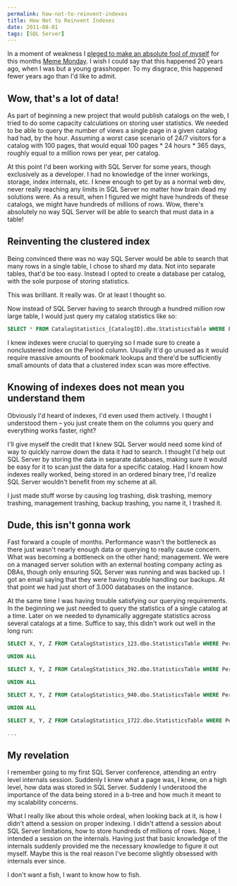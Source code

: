 ```yaml
---
permalink: how-not-to-reinvent-indexes
title: How Not to Reinvent Indexes
date: 2011-08-01
tags: [SQL Server]
---
```

In a moment of weakness I [pleged to make an absolute fool of myself](https://twitter.com/#!/improvedk/status/96646125402062849) for this months [Meme Monday](http://thomaslarock.com/2011/07/meme-monday-for-august/). I wish I could say that this happened 20 years ago, when I was but a young grasshopper. To my disgrace, this happened fewer years ago than I'd like to admit.

<!-- more -->

## Wow, that's a lot of data!

As part of beginning a new project that would publish catalogs on the web, I tried to do some capacity calculations on storing user statistics. We needed to be able to query the number of views a single page in a given catalog had had, by the hour. Assuming a worst case scenario of 24/7 visitors for a catalog with 100 pages, that would equal 100 pages * 24 hours * 365 days, roughly equal to a million rows per year, per catalog.

At this point I'd been working with SQL Server for some years, though exclusively as a developer. I had no knowledge of the inner workings, storage, index internals, etc. I knew enough to get by as a normal web dev, never really reaching any limits in SQL Server no matter how brain dead my solutions were. As a result, when I figured we might have hundreds of these catalogs, we might have hundreds of millions of rows. Wow, there's absolutely no way SQL Server will be able to search that must data in a table!

## Reinventing the clustered index

Being convinced there was no way SQL Server would be able to search that many rows in a single table, I chose to shard my data. Not into separate tables, that'd be too easy. Instead I opted to create a database per catalog, with the sole purpose of storing statistics.

This was brilliant. It really was. Or at least I thought so.

Now instead of SQL Server having to search through a hundred million row large table, I would just query my catalog statistics like so:

```sql
SELECT * FROM CatalogStatistics_[CatalogID].dbo.StatisticsTable WHERE Period BETWEEN @X AND @Y
```

I knew indexes were crucial to querying so I made sure to create a nonclustered index on the Period column. Usually It'd go unused as it would require massive amounts of bookmark lookups and there'd be sufficiently small amounts of data that a clustered index scan was more effective.

## Knowing of indexes does not mean you understand them

Obviously I'd heard of indexes, I'd even used them actively. I thought I understood them – you just create them on the columns you query and everything works faster, right?

I'll give myself the credit that I knew SQL Server would need some kind of way to quickly narrow down the data it had to search. I thought I'd help out SQL Server by storing the data in separate databases, making sure it would be easy for it to scan just the data for a specific catalog. Had I known how indexes really worked, being stored in an ordered binary tree, I'd realize SQL Server wouldn't benefit from my scheme at all.

I just made stuff worse by causing log trashing, disk trashing, memory trashing, management trashing, backup trashing, you name it, I trashed it.

## Dude, this isn't gonna work

Fast forward a couple of months. Performance wasn't the bottleneck as there just wasn't nearly enough data or querying to really cause concern. What was becoming a bottleneck on the other hand; management. We were on a managed server solution with an external hosting company acting as DBAs, though only ensuring SQL Server was running and was backed up. I got an email saying that they were having trouble handling our backups. At that point we had just short of 3.000 databases on the instance.

At the same time I was having trouble satisfying our querying requirements. In the beginning we just needed to query the statistics of a single catalog at a time. Later on we needed to dynamically aggregate statistics across several catalogs at a time. Suffice to say, this didn't work out well in the long run:

```sql
SELECT X, Y, Z FROM CatalogStatistics_123.dbo.StatisticsTable WHERE Period BETWEEN @X AND @Y

UNION ALL

SELECT X, Y, Z FROM CatalogStatistics_392.dbo.StatisticsTable WHERE Period BETWEEN @X AND @Y

UNION ALL

SELECT X, Y, Z FROM CatalogStatistics_940.dbo.StatisticsTable WHERE Period BETWEEN @X AND @Y

UNION ALL

SELECT X, Y, Z FROM CatalogStatistics_1722.dbo.StatisticsTable WHERE Period BETWEEN @X AND @Y

...
```

## My revelation

I remember going to my first SQL Server conference, attending an entry level internals session. Suddenly I knew what a page was, I knew, on a high level, how data was stored in SQL Server. Suddenly I understood the importance of the data being stored in a b-tree and how much it meant to my scalability concerns.

What I really like about this whole ordeal, when looking back at it, is how I didn't attend a session on proper indexing. I didn't attend a session about SQL Server limitations, how to store hundreds of millions of rows. Nope, I intended a session on the internals. Having just that basic knowledge of the internals suddenly provided me the necessary knowledge to figure it out myself. Maybe this is the real reason I've become slightly obsessed with internals ever since.

I don't want a fish, I want to know how to fish.
